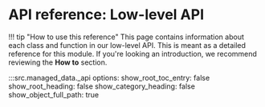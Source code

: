 # API reference: Low-level API

!!! tip "How to use this reference"
    This page contains information about each class and function in our low-level API. This is meant as a detailed reference for this module. If you're looking an introduction, we recommend reviewing the **How to** section.

:::src.managed_data._api
    options:
      show_root_toc_entry: false
      show_root_heading: false
      show_category_heading: false
      show_object_full_path: true
